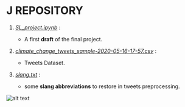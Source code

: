 # J REPOSITORY 

1. *[SL_project.ipynb](https://github.com/anilkeshwani/StatLearnProj/blob/master/Iason/SL_project.ipynb)* :
    - A first __draft__ of the final project.

2. *[climate_change_tweets_sample-2020-05-16-17-57.csv](https://github.com/anilkeshwani/StatLearnProj/blob/master/Iason/climate_change_tweets_sample-2020-05-16-17-57.csv)* :
    - Tweets Dataset.
 
3. *[slang.txt](https://github.com/anilkeshwani/StatLearnProj/blob/master/Iason/slang.txt)* :
    - some __slang abbreviations__ to restore in tweets preprocessing.

![alt text](https://images-na.ssl-images-amazon.com/images/I/41W8YHXvN%2BL._AC_.jpg)
